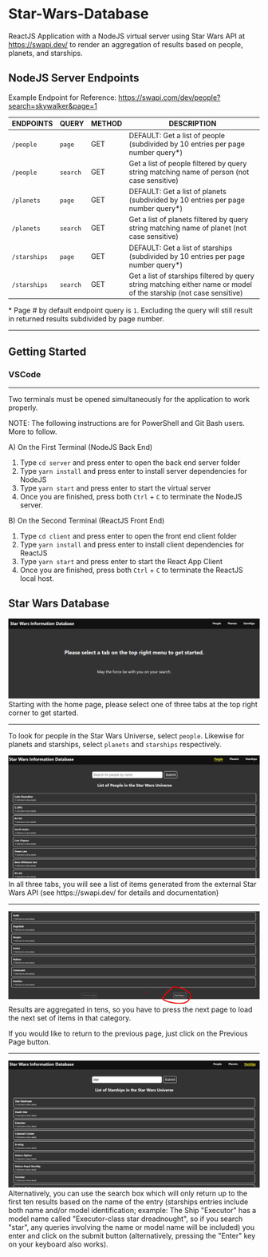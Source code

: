 # Star-Wars-Database
ReactJS Application with a NodeJS virtual server using Star Wars API at https://swapi.dev/ to render an aggregation of results based on people, planets, and starships.

## NodeJS Server Endpoints

Example Endpoint for Reference: https://swapi.com/dev/people?search=skywalker&page=1

|ENDPOINTS|QUERY|METHOD|DESCRIPTION|
|---------|------|----|-----------|
|`/people`|`page`|GET|DEFAULT: Get a list of people (subdivided by 10 entries per page number query*)|
|`/people`|`search`|GET|Get a list of people filtered by query string matching name of person (not case sensitive)|
|`/planets`|`page`|GET|DEFAULT: Get a list of planets (subdivided by 10 entries per page number query*)|
|`/planets`|`search`|GET|Get a list of planets filtered by query string matching name of planet (not case sensitive)|
|`/starships`|`page`|GET|DEFAULT: Get a list of starships (subdivided by 10 entries per page number query*)|
|`/starships`|`search`|GET|Get a list of starships filtered by query string matching either name or model of the starship (not case sensitive)|

\* Page # by default endpoint query is `1`. Excluding the query will still result in returned results subdivided by page number.

---
## Getting Started
### VSCode
---
Two terminals must be opened simultaneously for the application to work properly.

NOTE: The following instructions are for PowerShell and Git Bash users. More to follow.

A) On the First Terminal (NodeJS Back End)
1) Type `cd server` and press enter to open the back end server folder
2) Type `yarn install` and press enter to install server dependencies for NodeJS
3) Type `yarn start` and press enter to start the virtual server
4) Once you are finished, press both `Ctrl` + `C` to terminate the NodeJS server.

B) On the Second Terminal (ReactJS Front End)
1) Type `cd client` and press enter to open the front end client folder
2) Type `yarn install` and press enter to install client dependencies for ReactJS
3) Type `yarn start` and press enter to start the React App Client
4) Once you are finished, press both `Ctrl` + `C` to terminate the ReactJS local host.

## Star Wars Database
<img src="screenshots/home.JPG" alt="home" />
Starting with the home page, please select one of three tabs at the top right corner to get started.

---

To look for people in the Star Wars Universe, select `people`. Likewise for planets and starships, select `planets` and `starships` respectively.

<img src="screenshots/people1.JPG" alt="people" />
In all three tabs, you will see a list of items generated from the external Star Wars API (see https://swapi.dev/ for details and documentation)

---

<img src="screenshots/planets1.JPG" alt="planets" />
Results are aggregated in tens, so you have to press the next page to load the next set of items in that category.

If you would like to return to the previous page, just click on the Previous Page button.

---

<img src="screenshots/star.JPG" alt="starships" />
Alternatively, you can use the search box which will only return up to the first ten results based on the name of the entry (starships entries include both name and/or model identification; example: The Ship "Executor" has a model name called "Executor-class star dreadnought", so if you search "star", any queries involving the name or model name will be included) you enter and click on the submit button (alternatively, pressing the "Enter" key on your keyboard also works).
